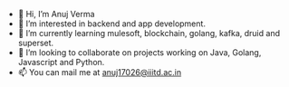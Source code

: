 - 👋 Hi, I’m Anuj Verma
- 👀 I’m interested in backend and app development.
- 🌱 I’m currently learning mulesoft, blockchain, golang, kafka, druid and superset.
- 💞️ I’m looking to collaborate on projects working on Java, Golang, Javascript and Python.
- 📫 You can mail me at anuj17026@iiitd.ac.in

<!---
Anuj123verma/Anuj123verma is a ✨ special ✨ repository because its `README.md` (this file) appears on your GitHub profile.
You can click the Preview link to take a look at your changes.
--->
